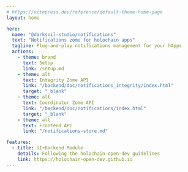 ```yaml
---
# https://vitepress.dev/reference/default-theme-home-page
layout: home

hero:
  name: "@darksoil-studio/notifications"
  text: "Notifications zome for holochain apps"
  tagline: Plug-and-play notifications management for your hApps
  actions:
    - theme: brand
      text: Setup
      link: /setup.md
    - theme: alt
      text: Integrity Zome API
      link: "/backend/doc/notifications_integrity/index.html"
      target: "_blank"
    - theme: alt
      text: Coordinator Zome API
      link: "/backend/doc/notifications/index.html"
      target: "_blank"
    - theme: alt
      text: Frontend API
      link: "/notifications-store.md"

features:
  - title: UI+Backend Module
    details: Following the holochain-open-dev guidelines
    link: https://holochain-open-dev.github.io
---
```


